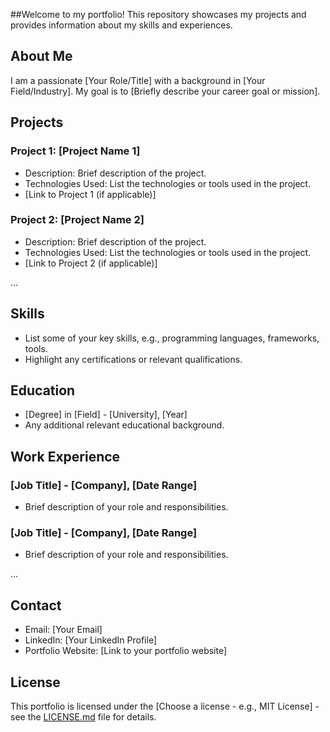 ##Welcome to my portfolio! This repository showcases my projects and provides information about my skills and experiences.

## About Me

I am a passionate [Your Role/Title] with a background in [Your Field/Industry]. My goal is to [Briefly describe your career goal or mission].

## Projects

### Project 1: [Project Name 1]

- Description: Brief description of the project.
- Technologies Used: List the technologies or tools used in the project.
- [Link to Project 1 (if applicable)]

### Project 2: [Project Name 2]

- Description: Brief description of the project.
- Technologies Used: List the technologies or tools used in the project.
- [Link to Project 2 (if applicable)]

...

## Skills

- List some of your key skills, e.g., programming languages, frameworks, tools.
- Highlight any certifications or relevant qualifications.

## Education

- [Degree] in [Field] - [University], [Year]
- Any additional relevant educational background.

## Work Experience

### [Job Title] - [Company], [Date Range]

- Brief description of your role and responsibilities.

### [Job Title] - [Company], [Date Range]

- Brief description of your role and responsibilities.

...

## Contact

- Email: [Your Email]
- LinkedIn: [Your LinkedIn Profile]
- Portfolio Website: [Link to your portfolio website]

## License

This portfolio is licensed under the [Choose a license - e.g., MIT License] - see the [LICENSE.md](LICENSE.md) file for details.
